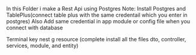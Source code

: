 In this Folder i make a Rest Api using Postgres 
Note: 
Install Postgres and TablePlus(connect table plus with the same credentail which you enter in postgres)
Also Add same credential in app module or config file when you connect with database

Terminal key
nest g resource (complete install all the files dto, controller, services, module, and entity)
